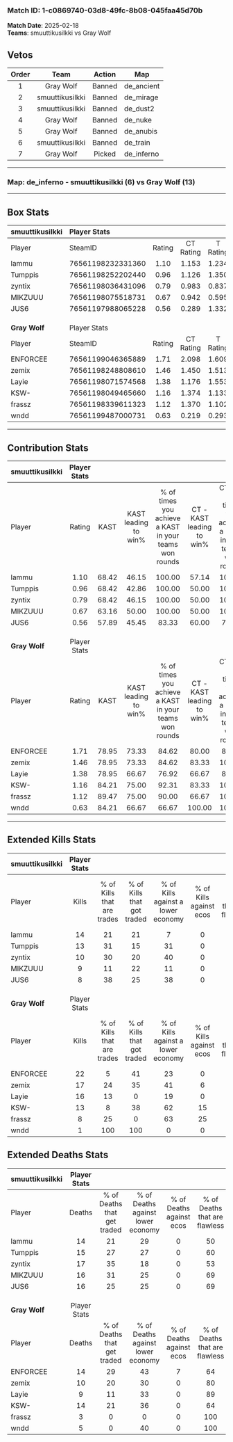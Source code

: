 ### Match ID: 1-c0869740-03d8-49fc-8b08-045faa45d70b  
**Match Date**: 2025-02-18  
**Teams**: smuuttikusilkki vs Gray Wolf  

## Vetos  

| Order | Team | Action | Map |
| :---: | :--: | :----: | --- |
| 1 | Gray Wolf | Banned | de_ancient |
| 2 | smuuttikusilkki | Banned | de_mirage |
| 3 | smuuttikusilkki | Banned | de_dust2 |
| 4 | Gray Wolf | Banned | de_nuke |
| 5 | Gray Wolf | Banned | de_anubis |
| 6 | smuuttikusilkki | Banned | de_train |
| 7 | Gray Wolf | Picked | de_inferno |

---  

### **Map**: de_inferno - smuuttikusilkki (6) vs Gray Wolf (13)  
---  

## Box Stats  

| **smuuttikusilkki** | Player Stats      |        |           |          |       |       |       |         |        |      |     |
| :- | :- | :-: | :-: | :-: | :-: | :-: | :-: | :-: | :-: | :-: | :-: |
| Player              | SteamID           | Rating | CT Rating | T Rating | KAST  |  ADR  | Kills | Assists | Deaths | K/D  | HS% |
| lammu               | 76561198232331360 |  1.10  |   1.153   |  1.234   | 68.42 | 82.0  |  14   |    6    |   14   | 1.00 | 57  |
| Tumppis             | 76561198252202440 |  0.96  |   1.126   |  1.350   | 68.42 | 63.9  |  13   |    5    |   15   | 0.87 | 84  |
| zyntix              | 76561198036431096 |  0.79  |   0.983   |  0.837   | 68.42 | 71.5  |  10   |    4    |   17   | 0.59 | 50  |
| MIKZUUU             | 76561198075518731 |  0.67  |   0.942   |  0.595   | 63.16 | 56.3  |   9   |    2    |   16   | 0.56 | 66  |
| JUS6                | 76561197988065228 |  0.56  |   0.289   |  1.332   | 57.89 | 47.4  |   8   |    2    |   16   | 0.50 | 37  |
|                     |                   |        |           |          |       |       |       |         |        |      |     |
|                     |                   |        |           |          |       |       |       |         |        |      |     |
|                     |                   |        |           |          |       |       |       |         |        |      |     |
| **Gray Wolf**       | Player Stats      |        |           |          |       |       |       |         |        |      |     |
| Player              | SteamID           | Rating | CT Rating | T Rating | KAST  |  ADR  | Kills | Assists | Deaths | K/D  | HS% |
| ENFORCEE            | 76561199046365889 |  1.71  |   2.098   |  1.609   | 78.95 | 130.4 |  22   |    8    |   14   | 1.57 | 77  |
| zemix               | 76561198248808610 |  1.46  |   1.450   |  1.513   | 78.95 | 93.5  |  17   |    6    |   10   | 1.70 | 88  |
| Layie               | 76561198071574568 |  1.38  |   1.176   |  1.553   | 78.95 | 80.2  |  16   |    2    |   9    | 1.78 | 68  |
| KSW-                | 76561198049465660 |  1.16  |   1.374   |  1.133   | 84.21 | 76.8  |  13   |    8    |   14   | 0.93 | 61  |
| frassz              | 76561198339611323 |  1.12  |   1.370   |  1.102   | 89.47 | 37.8  |   8   |    0    |   3    | 2.67 | 62  |
| wndd                | 76561199487000731 |  0.63  |   0.219   |  0.293   | 84.21 | 10.7  |   1   |    2    |   5    | 0.20 | 100 |
---  

## Contribution Stats  

| **smuuttikusilkki** | Player Stats |       |                      |                                                        |                           |                                                             |                          |                                                            |
| :- | :-: | :-: | :-: | :-: | :-: | :-: | :-: | :-: |
| Player              |    Rating    | KAST  | KAST leading to win% | % of times you achieve a KAST in your teams won rounds | CT - KAST leading to win% | CT - % of times you achieve a KAST in your teams won rounds | T - KAST leading to win% | T - % of times you achieve a KAST in your teams won rounds |
| lammu               |     1.10     | 68.42 |        46.15         |                         100.00                         |           57.14           |                           100.00                            |          33.33           |                           100.00                           |
| Tumppis             |     0.96     | 68.42 |        42.86         |                         100.00                         |           50.00           |                           100.00                            |          33.33           |                           100.00                           |
| zyntix              |     0.79     | 68.42 |        46.15         |                         100.00                         |           50.00           |                           100.00                            |          40.00           |                           100.00                           |
| MIKZUUU             |     0.67     | 63.16 |        50.00         |                         100.00                         |           50.00           |                           100.00                            |          50.00           |                           100.00                           |
| JUS6                |     0.56     | 57.89 |        45.45         |                         83.33                          |           60.00           |                            75.00                            |          33.33           |                           100.00                           |
|                     |              |       |                      |                                                        |                           |                                                             |                          |                                                            |
|                     |              |       |                      |                                                        |                           |                                                             |                          |                                                            |
|                     |              |       |                      |                                                        |                           |                                                             |                          |                                                            |
| **Gray Wolf**       | Player Stats |       |                      |                                                        |                           |                                                             |                          |                                                            |
| Player              |    Rating    | KAST  | KAST leading to win% | % of times you achieve a KAST in your teams won rounds | CT - KAST leading to win% | CT - % of times you achieve a KAST in your teams won rounds | T - KAST leading to win% | T - % of times you achieve a KAST in your teams won rounds |
| ENFORCEE            |     1.71     | 78.95 |        73.33         |                         84.62                          |           80.00           |                            80.00                            |          70.00           |                           87.50                            |
| zemix               |     1.46     | 78.95 |        73.33         |                         84.62                          |           83.33           |                           100.00                            |          66.67           |                           75.00                            |
| Layie               |     1.38     | 78.95 |        66.67         |                         76.92                          |           66.67           |                            80.00                            |          66.67           |                           75.00                            |
| KSW-                |     1.16     | 84.21 |        75.00         |                         92.31                          |           83.33           |                           100.00                            |          70.00           |                           87.50                            |
| frassz              |     1.12     | 89.47 |        75.00         |                         90.00                          |           66.67           |                           100.00                            |          83.33           |                           83.33                            |
| wndd                |     0.63     | 84.21 |        66.67         |                         66.67                          |          100.00           |                           100.00                            |          50.00           |                           50.00                            |
---  

## Extended Kills Stats  

| **smuuttikusilkki** | Player Stats |                            |                            |                                    |                         |                              |                                 |                                       |                    |           |
| :- | :-: | :-: | :-: | :-: | :-: | :-: | :-: | :-: | :-: | :-: |
| Player              |    Kills     | % of Kills that are trades | % of Kills that got traded | % of Kills against a lower economy | % of Kills against ecos | % of Kills that are flawless | % of Kills that are close duels | % of Kills that are assisted by flash | Pistol Round Kills | AWP Kills |
| lammu               |      14      |             21             |             21             |                 7                  |            0            |              50              |                7                |                   7                   |         2          |     2     |
| Tumppis             |      13      |             31             |             15             |                 31                 |            0            |             100              |                8                |                   0                   |         0          |     0     |
| zyntix              |      10      |             30             |             20             |                 40                 |            0            |              40              |               20                |                   0                   |         0          |     0     |
| MIKZUUU             |      9       |             11             |             22             |                 11                 |            0            |              89              |               11                |                   0                   |         0          |     2     |
| JUS6                |      8       |             38             |             25             |                 38                 |            0            |              75              |                0                |                   0                   |         3          |     0     |
|                     |              |                            |                            |                                    |                         |                              |                                 |                                       |                    |           |
|                     |              |                            |                            |                                    |                         |                              |                                 |                                       |                    |           |
|                     |              |                            |                            |                                    |                         |                              |                                 |                                       |                    |           |
| **Gray Wolf**       | Player Stats |                            |                            |                                    |                         |                              |                                 |                                       |                    |           |
| Player              |    Kills     | % of Kills that are trades | % of Kills that got traded | % of Kills against a lower economy | % of Kills against ecos | % of Kills that are flawless | % of Kills that are close duels | % of Kills that are assisted by flash | Pistol Round Kills | AWP Kills |
| ENFORCEE            |      22      |             5              |             41             |                 23                 |            0            |              50              |                5                |                  14                   |         0          |     3     |
| zemix               |      17      |             24             |             35             |                 41                 |            6            |              71              |                6                |                   0                   |         0          |     2     |
| Layie               |      16      |             13             |             0              |                 19                 |            0            |              56              |               13                |                   0                   |         1          |     1     |
| KSW-                |      13      |             8              |             38             |                 62                 |           15            |              54              |               15                |                   0                   |         0          |     3     |
| frassz              |      8       |             25             |             0              |                 63                 |           25            |              88              |                0                |                   0                   |         0          |     0     |
| wndd                |      1       |            100             |            100             |                 0                  |            0            |              0               |                0                |                   0                   |         0          |     0     |
## Extended Deaths Stats  

| **smuuttikusilkki** | Player Stats |                             |                                   |                          |                               |                            |                           |               |
| :- | :-: | :-: | :-: | :-: | :-: | :-: | :-: | :-: |
| Player              |    Deaths    | % of Deaths that get traded | % of Deaths against lower economy | % of Deaths against ecos | % of Deaths that are flawless | % of Deaths that are close | % of Deaths while blinded | Deaths to AWP |
| lammu               |      14      |             21              |                29                 |            0             |              50               |             14             |             7             |       0       |
| Tumppis             |      15      |             27              |                27                 |            0             |              60               |             0              |             0             |       0       |
| zyntix              |      17      |             35              |                18                 |            0             |              53               |             18             |             6             |       0       |
| MIKZUUU             |      16      |             31              |                25                 |            0             |              69               |             6              |             0             |       0       |
| JUS6                |      16      |             25              |                25                 |            0             |              69               |             0              |             6             |       1       |
|                     |              |                             |                                   |                          |                               |                            |                           |               |
|                     |              |                             |                                   |                          |                               |                            |                           |               |
|                     |              |                             |                                   |                          |                               |                            |                           |               |
| **Gray Wolf**       | Player Stats |                             |                                   |                          |                               |                            |                           |               |
| Player              |    Deaths    | % of Deaths that get traded | % of Deaths against lower economy | % of Deaths against ecos | % of Deaths that are flawless | % of Deaths that are close | % of Deaths while blinded | Deaths to AWP |
| ENFORCEE            |      14      |             29              |                43                 |            7             |              64               |             14             |             7             |       1       |
| zemix               |      10      |             20              |                30                 |            0             |              80               |             0              |             0             |       2       |
| Layie               |      9       |             11              |                33                 |            0             |              89               |             0              |             0             |       1       |
| KSW-                |      14      |             21              |                36                 |            0             |              64               |             14             |             0             |       0       |
| frassz              |      3       |              0              |                 0                 |            0             |              100              |             33             |             0             |       0       |
| wndd                |      5       |              0              |                40                 |            0             |              100              |             0              |             0             |       1       |
